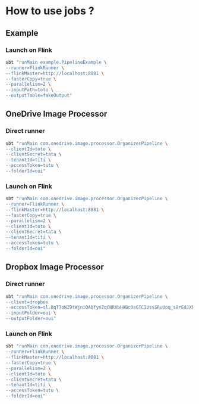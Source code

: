 # How to use jobs ?

## Example

### Launch on Flink

```bash
sbt "runMain example.PipelineExample \
--runner=FlinkRunner \
--flinkMaster=http://localhost:8081 \
--fasterCopy=true \
--parallelism=2 \
--inputPath=toto \
--outputTable=fakeOutput"
```

## OneDrive Image Processor

### Direct runner

```bash
sbt "runMain com.onedrive.image.processor.OrganizerPipeline \
--clientId=toto \
--clientSecret=tata \
--tenantId=titi \
--accessToken=tutu \
--folderId=oui"
```

### Launch on Flink

```bash
sbt "runMain com.onedrive.image.processor.OrganizerPipeline \
--runner=FlinkRunner \
--flinkMaster=http://localhost:8081 \
--fasterCopy=true \
--parallelism=2 \
--clientId=toto \
--clientSecret=tata \
--tenantId=titi \
--accessToken=tutu \
--folderId=oui"
```

## Dropbox Image Processor

### Direct runner

```bash
sbt "runMain com.onedrive.image.processor.OrganizerPipeline \
--client=dropbox
--accessToken=sl.BqT7oNZ9tWjniQAQfynZqCNRXbHHBcOsGTCIUssSRuUoq_s8rEdJXBhtVBUU9ejDyTdr5_9veHEv169V62C1JcPI9afLi1D28YSX2dI2wIcPluBLa1QKZKVCOEG0n5A-reGOVpjHfFv_ \
--inputFolder=oui \
--outputFolder=oui"
```

### Launch on Flink

```bash
sbt "runMain com.onedrive.image.processor.OrganizerPipeline \
--runner=FlinkRunner \
--flinkMaster=http://localhost:8081 \
--fasterCopy=true \
--parallelism=2 \
--clientId=toto \
--clientSecret=tata \
--tenantId=titi \
--accessToken=tutu \
--folderId=oui"
```